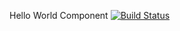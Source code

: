 Hello World Component
[![Build Status](https://travis-ci.org/buluma/Joomla-3.2-Hello-World-Component.svg?branch=master)](https://travis-ci.org/buluma/Joomla-3.2-Hello-World-Component)
